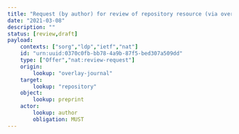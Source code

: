```yaml
---
title: "Request (by author) for review of repository resource (via overlay journal)"
date: "2021-03-08"
description: ""
status: [review,draft]
payload:
    contexts: ["sorg","ldp","ietf","nat"]
    id: "urn:uuid:0370c0fb-bb78-4a9b-87f5-bed307a509dd"
    type: ["Offer","nat:review-request"]
    origin:
        lookup: "overlay-journal"
    target:
        lookup: "repository"
    object:
        lookup: preprint
    actor:
        lookup: author
        obligation: MUST
---
```


